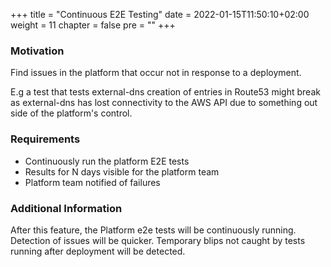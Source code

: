 +++
title = "Continuous E2E Testing"
date = 2022-01-15T11:50:10+02:00
weight = 11
chapter = false
pre = "<b></b>"
+++

### Motivation

Find issues in the platform that occur not in response to a deployment.

E.g a test that tests external-dns creation of entries in Route53 might break as external-dns has lost connectivity to the AWS API due to something out side of the platform's control.

### Requirements

* Continuously run the platform E2E tests
* Results for N days visible for the platform team
* Platform team notified of failures

### Additional Information

After this feature, the Platform e2e tests will be continuously running. Detection of issues will be quicker. Temporary blips not caught by tests running after deployment will be detected.


